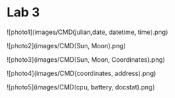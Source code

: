 # Lab 3

![photo1](images/CMD(julian,date, datetime, time).png)


![photo2](images/CMD(Sun, Moon).png)


![photo3](images/CMD(Sun, Moon, Coordinates).png)


![photo4](images/CMD(coordinates, address).png)


![photo5](images/CMD(cpu, battery, docstat).png)
